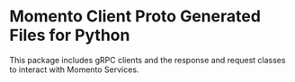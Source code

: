 # Momento Client Proto Generated Files for Python

This package includes gRPC clients and the response and request classes to interact with Momento Services.
